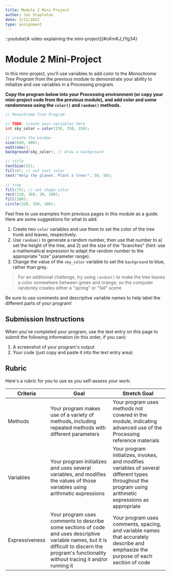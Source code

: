 ```yaml
---
title: Module 2 Mini-Project
author: Jon Stapleton
date: 3/21/2022
type: assignment
---
```


::youtube[A video explaining the mini-project]{#oXmKJ_tYg34}

# Module 2 Mini-Project

In this mini-project, you'll use variables to add color to the *Monochrome Tree Program* from the previous module to demonstrate your ability to initialize and use variables in a Processing program.

**Copy the program below into your Processing environment (or copy your mini-project code from the previous module), and add color and some randomness using the `color()` and `random()` methods.**

```java
// Monochrome Tree Program

// TODO: create your variables here
int sky_color = color(250, 250, 250);

// create the window
size(640, 480);
noStroke();
background(sky_color); // Draw a background 

// title
textSize(32);
fill(0); // set text color
text("Help the planet. Plant a tree!", 50, 50);
  
// tree
fill(75); // set shape color  
rect(310, 360, 20, 100);   
fill(200); 
circle(320, 350, 100);
```

Feel free to use examples from previous pages in this module as a guide. Here are some suggestions for what to add:

1. Create two `color` variables and use them to set the color of the tree trunk and leaves, respectively.
2. Use `random()` to generate a random number, then use that number to a) set the height of the tree, and 2) set the size of the "branches" (hint: use a mathematical expression to adapt the random number to the appropriate "size" parameter range).
3. Change the value of the `sky_color` variable to set the `background` to blue, rather than grey.

> For an additional challenge, try using `random()` to make the tree leaves a color somewhere between green and orange, so the computer randomly creates either a "spring" or "fall" scene

Be sure to use comments and descriptive variable names to help label the different parts of your program!

## Submission Instructions

When you've completed your program, use the text entry on this page to submit the following information (in this order, if you can):

1. A screenshot of your program's output
2. Your code (just copy and paste it into the text entry area)

## Rubric

Here's a rubric for you to use as you self-assess your work:

| Criteria | Goal | Stretch Goal |
| -------- | ---- | ------------ |
| Methods | Your program makes use of a variety of methods, including repeated methods with different parameters | Your program uses methods not covered in the module, indicating advanced use of the Processing reference materials |
| Variables | Your program initializes and uses several variables, and modifies the values of those variables using arithmetic expressions | Your program initializes, invokes, and modifies variables of several different types throughout the program using arithmetic expressions as appropriate |
| Expressiveness | Your program uses comments to describe some sections of code and uses descriptive variable names, but it is difficult to discern the program's functionality without tracing it and/or running it | Your program uses comments, spacing, and variable names that accurately describe and emphasize the purpose of each section of code |